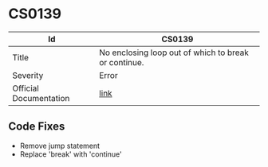 # CS0139

| Id                     | CS0139                                                            |
| ---------------------- | ----------------------------------------------------------------- |
| Title                  | No enclosing loop out of which to break or continue\.             |
| Severity               | Error                                                             |
| Official Documentation | [link](http://docs.microsoft.com/en-us/dotnet/csharp/misc/cs0139) |

## Code Fixes

* Remove jump statement
* Replace 'break' with 'continue'

